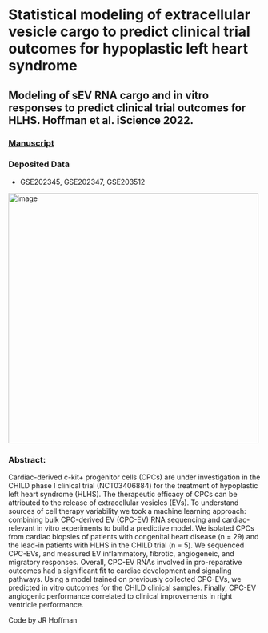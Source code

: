 # Statistical modeling of extracellular vesicle cargo to predict clinical trial outcomes for hypoplastic left heart syndrome
## Modeling of sEV RNA cargo and in vitro responses to predict clinical trial outcomes for HLHS. Hoffman et al. iScience 2022.
### [Manuscript](https://linkinghub.elsevier.com/retrieve/pii/S2589004223020576)
### Deposited Data
- GSE202345, GSE202347, GSE203512

<img width="500" height="500" alt="image" src="https://github.com/user-attachments/assets/67201eec-02de-4497-a953-9d22f5db671c" />

### Abstract:
Cardiac-derived c-kit+ progenitor cells (CPCs) are under investigation in the CHILD phase I clinical trial (NCT03406884) for the treatment of hypoplastic left heart syndrome (HLHS). The therapeutic efficacy of CPCs can be attributed to the release of extracellular vesicles (EVs). To understand sources of cell therapy variability we took a machine learning approach: combining bulk CPC-derived EV (CPC-EV) RNA sequencing and cardiac-relevant in vitro experiments to build a predictive model. We isolated CPCs from cardiac biopsies of patients with congenital heart disease (n = 29) and the lead-in patients with HLHS in the CHILD trial (n = 5). We sequenced CPC-EVs, and measured EV inflammatory, fibrotic, angiogeneic, and migratory responses. Overall, CPC-EV RNAs involved in pro-reparative outcomes had a significant fit to cardiac development and signaling pathways. Using a model trained on previously collected CPC-EVs, we predicted in vitro outcomes for the CHILD clinical samples. Finally, CPC-EV angiogenic performance correlated to clinical improvements in right ventricle performance.

Code by JR Hoffman
